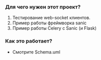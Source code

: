 ### Для чего нужен этот проект? 
1) Тестирование web-socket клиентов. 
2) Пример работы фреймворка sanic
3) Пример работы Celery с Sanic (и Flask)

### Как это работает? 
- Смотрите Schema.uml